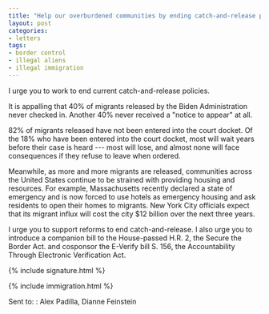 ```yaml
---
title: "Help our overburdened communities by ending catch-and-release policies"
layout: post
categories:
- letters
tags:
- border control
- illegal aliens
- illegal immigration
---
```


I urge you to work to end current catch-and-release policies.

It is appalling that 40% of migrants released by the Biden Administration never checked in. Another 40% never received a "notice to appear" at all.

82% of migrants released have not been entered into the court docket. Of the 18% who have been entered into the court docket, most will wait years before their case is heard --- most will lose, and almost none will face consequences if they refuse to leave when ordered.

Meanwhile, as more and more migrants are released, communities across the United States continue to be strained with providing housing and resources. For example, Massachusetts recently declared a state of emergency and is now forced to use hotels as emergency housing and ask residents to open their homes to migrants. New York City officials expect that its migrant influx will cost the city $12 billion over the next three years.

I urge you to support reforms to end catch-and-release. I also urge you to introduce a companion bill to the House-passed H.R. 2, the Secure the Border Act. and cosponsor the E-Verify bill S. 156, the Accountability Through Electronic Verification Act.

{% include signature.html %}

{% include immigration.html %}

Sent to:
: Alex Padilla, Dianne Feinstein
